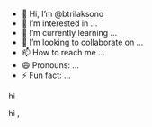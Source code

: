 - 👋 Hi, I’m @btrilaksono
- 👀 I’m interested in ...
- 🌱 I’m currently learning ...
- 💞️ I’m looking to collaborate on ...
- 📫 How to reach me ...
- 😄 Pronouns: ...
- ⚡ Fun fact: ...

<!---
btrilaksono/btrilaksono is a ✨ special ✨ repository because its `README.md` (this file) appears on your GitHub profile.
You can click the Preview link to take a look at your changes.
--->hi
hi ,

